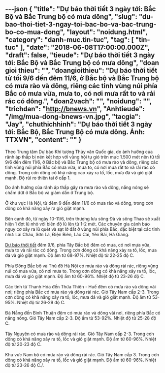 ---json
{
    "title": "Dự báo thời tiết 3 ngày tới: Bắc Bộ và Bắc Trung bộ có mưa dông",
    "slug": "du-bao-thoi-tiet-3-ngay-toi-bac-bo-va-bac-trung-bo-co-mua-dong",
    "layout": "noidung.html",
    "category": "danh-muc.tin-tuc",
    "tag": [
        "tin-tuc"
    ],
    "date": "2018-06-08T17:00:00.000Z",
    "draft": false,
    "tieude": "Dự báo thời tiết 3 ngày tới: Bắc Bộ và Bắc Trung bộ có mưa dông",
    "doan gioi thieu": "",
    "doangioithieu": "Dự báo thời tiết từ tối 9/6 đến đêm 11/6, ở Bắc bộ và Bắc Trung bộ có mưa rào và dông, riêng các tỉnh vùng núi phía Bắc có mưa vừa, mưa to, có nơi mưa rất to và rải rác có dông.",
    "doan2vach": "",
    "noidung": "",
    "trichdan": "http://bnews.vn",
    "Anhtieude": "/img/mua-dong-bnews-vn.jpg",
    "tacgia": "Jay",
    "chuthichhinh": "Dự báo thời tiết 3 ngày tới: Bắc Bộ, Bắc Trung Bộ có mưa dông. Ảnh: TTXVN",
    "__content__": ""
}
---
<p><span style="font-size:14px">Theo Trung t&acirc;m Dự b&aacute;o Kh&iacute; tượng Thủy văn Quốc gia, do ảnh hưởng của r&atilde;nh &aacute;p thấp bị n&eacute;n kết hợp với v&ugrave;ng hội tụ gi&oacute; tr&ecirc;n mực 1.500 m&eacute;t n&ecirc;n từ tối 9/6 đến đ&ecirc;m 11/6, ở Bắc bộ v&agrave; Bắc Trung bộ c&oacute; mưa r&agrave;o v&agrave; d&ocirc;ng, ri&ecirc;ng c&aacute;c tỉnh v&ugrave;ng n&uacute;i ph&iacute;a Bắc c&oacute; mưa vừa, mưa to, c&oacute; nơi mưa rất to v&agrave; rải r&aacute;c c&oacute; d&ocirc;ng. Trong cơn d&ocirc;ng c&oacute; khả năng cao xảy ra tố, lốc, mưa đ&aacute; v&agrave; gi&oacute; giật mạnh. Độ rủi ro thi&ecirc;n tai ở cấp 1.</span></p>

<p><span style="font-size:14px">Do ảnh hưởng của r&atilde;nh &aacute;p thấp g&acirc;y ra mưa r&agrave;o v&agrave; d&ocirc;ng, nắng n&oacute;ng sẽ chấm dứt ở Bắc bộ v&agrave; giảm dần ở Trung bộ.&nbsp;<br />
<br />
Ở khu vực H&agrave; Nội, từ đ&ecirc;m 9 đến đ&ecirc;m 11/6 c&oacute; mưa r&agrave;o v&agrave; d&ocirc;ng, trong cơn d&ocirc;ng c&oacute; khả năng xảy ra gi&oacute; giật mạnh.&nbsp;<br />
<br />
B&ecirc;n cạnh đ&oacute;, từ ngày 10-11/6, tr&ecirc;n thượng lưu s&ocirc;ng Đ&agrave; v&agrave; s&ocirc;ng Thao sẽ xuất hiện 1 đợt lũ nhỏ với bi&ecirc;n độ lũ l&ecirc;n từ 1-2 m&eacute;t. C&aacute;c chuy&ecirc;n gia cảnh b&aacute;o nguy cơ xảy ra lũ qu&eacute;t v&agrave; sạt lở đất ở v&ugrave;ng n&uacute;i ph&iacute;a Bắc, đặc biệt tại c&aacute;c tỉnh như: Lai Ch&acirc;u, Sơn La, Điện Bi&ecirc;n, L&agrave;o Cai, Y&ecirc;n B&aacute;i, H&agrave; Giang.&nbsp;<br />
<br />
<a href="http://bnews.vn/du-bao-thoi-tiet/36/trang-1.html">Dự b&aacute;o thời tiết</a>&nbsp;đ&ecirc;m 9/6, ph&iacute;a T&acirc;y Bắc bộ đ&ecirc;m c&oacute; mưa, c&oacute; nơi mưa vừa, mưa to v&agrave; rải r&aacute;c c&oacute; d&ocirc;ng. Trong cơn d&ocirc;ng c&oacute; khả năng xảy ra tố, lốc, mưa đ&aacute; v&agrave; gi&oacute; giật mạnh. Độ ẩm từ 68-97%. Nhiệt độ từ 22-25 độ C.&nbsp;<br />
<br />
Ph&iacute;a Đ&ocirc;ng Bắc bộ v&agrave; Thủ đ&ocirc; H&agrave; Nội c&oacute; mưa r&agrave;o v&agrave; d&ocirc;ng rải r&aacute;c, ri&ecirc;ng v&ugrave;ng n&uacute;i c&oacute; mưa vừa, c&oacute; nơi mưa to. Trong cơn d&ocirc;ng c&oacute; khả năng xảy ra tố, lốc, mưa đ&aacute; v&agrave; gi&oacute; giật mạnh. Độ ẩm từ 60-96%. Nhiệt độ từ 23-26 độ C.&nbsp;<br />
<br />
C&aacute;c tỉnh từ Thanh H&oacute;a đến Thừa Thi&ecirc;n - Huế đ&ecirc;m c&oacute; mưa r&agrave;o v&agrave; d&ocirc;ng v&agrave;i nơi; ri&ecirc;ng ph&iacute;a Bắc c&oacute; mưa r&agrave;o v&agrave; d&ocirc;ng rải r&aacute;c. Gi&oacute; T&acirc;y Nam cấp 2-3. Trong cơn d&ocirc;ng c&oacute; khả năng xảy ra tố, lốc, mưa đ&aacute; v&agrave; gi&oacute; giật mạnh. Độ ẩm từ 53-95%. Nhiệt độ từ 26-29 độ C.&nbsp;<br />
<br />
Đ&agrave; Nẵng đến B&igrave;nh Thuận đ&ecirc;m c&oacute; mưa r&agrave;o v&agrave; d&ocirc;ng v&agrave;i nơi, ri&ecirc;ng ph&iacute;a Bắc c&oacute; nắng n&oacute;ng. Gi&oacute; T&acirc;y Nam cấp 2-3. Độ ẩm từ 53-92%. Nhiệt độ từ 25-28 độ C.&nbsp;<br />
<br />
T&acirc;y Nguy&ecirc;n c&oacute; mưa r&agrave;o v&agrave; d&ocirc;ng rải r&aacute;c. Gi&oacute; T&acirc;y Nam cấp 2-3. Trong cơn d&ocirc;ng c&oacute; khả năng xảy ra tố, lốc v&agrave; gi&oacute; giật mạnh. Độ ẩm từ 60-96%. Nhiệt độ từ 20-23 độ C.&nbsp;<br />
<br />
Khu vực Nam bộ c&oacute; mưa r&agrave;o v&agrave; d&ocirc;ng rải r&aacute;c. Gi&oacute; T&acirc;y Nam cấp 3. Trong cơn d&ocirc;ng c&oacute; khả năng xảy ra tố, lốc v&agrave; gi&oacute; giật mạnh. Độ ẩm từ 60-96%. Nhiệt độ từ 23-26 độ C./.</span></p>
